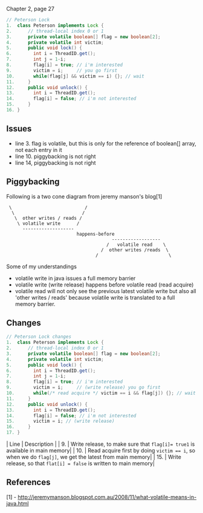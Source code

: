 Chapter 2, page 27

```java
// Peterson Lock
1.  class Peterson implements Lock {
2.      // thread-local index 0 or 1
3.      private volatile boolean[] flag = new boolean[2];
4.      private volatile int victim;
5.      public void lock() {
6.        int i = ThreadID.get();
7.        int j = 1-i;
8.        flag[i] = true; // i'm interested
9.        victim = i;     // you go first
10.       while(flag[j] && victim == i) {}; // wait
11.     }
12.     public void unlock() {
13.       int i = ThreadID.get();
14.       flag[i] = false; // i'm not interested
15.     }
16. }
```

## Issues
- line 3. flag is volatile, but this is only for the reference of boolean[] array, not each entry in it
- line 10. piggybacking is not right
- line 14, piggybacking is not right


## Piggybacking 
Following is a two cone diagram from jeremy manson's blog[1]
```
 \                           /
  \                         /
   \  other writes / reads /
    \ volatile write      /
      -------------------
                          happens-before
                                       ------------------
                                     /   volatile read    \
                                   /  other writes /reads  \
                                 /                          \
```

Some of my understandings
- volatile write in java issues a full memory barrier 
- volatile write (write release) happens before volatile read (read acquire)
- volatile read will not only see the previous latest volatile write but also all 'other writes / reads'
because volatile write is translated to a full memory barrier.


## Changes 
```java
// Peterson Lock changes
1.  class Peterson implements Lock {
2.      // thread-local index 0 or 1
3.      private volatile boolean[] flag = new boolean[2];
4.      private volatile int victim;
5.      public void lock() {
6.        int i = ThreadID.get();
7.        int j = 1-i;
8.        flag[i] = true; // i'm interested
9.        victim = i;     // (write release) you go first
10.       while(/* read acquire */ victim == i && flag[j]) {}; // wait
11.     }
12.     public void unlock() {
13.       int i = ThreadID.get();
14.       flag[i] = false; // i'm not interested
15.       victim = i; // (write release) 
16.     }
17. }
```

| Line | Description |
| 9.  | Write release, to make sure that `flag[i]= true1` is available in main memory|
| 10. | Read acquire first by doing `victim == i`, so when we do `flag[j]`, we get the latest from main memory|
| 15. | Write release, so that `flat[i] = false` is written to main memory|


## References
[1] - http://jeremymanson.blogspot.com.au/2008/11/what-volatile-means-in-java.html
